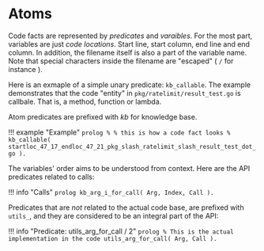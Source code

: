 # Atoms

Code facts are represented by *predicates* and *varaibles*.
For the most part, variables are just *code locations*. Start line, start column, end line and end column.
In addition, the filename itself is also a part of the variable name. Note that special characters inside
the filename are "escaped" ( `/` for instance ).

Here is an exmaple of a simple unary predicate: `kb_callable`.
The example demonstrates that the code "entity" in `pkg/ratelimit/result_test.go` is callbale. That is, a method,
function or lambda.

Atom predicates are prefixed with *kb* for knowledge base.

!!! example "Example"
    ```prolog
    %
    % this is how a code fact looks
    %
    kb_callable( startloc_47_17_endloc_47_21_pkg_slash_ratelimit_slash_result_test_dot_go ).
    ```

The variables' order aims to be understood from context.
Here are the API predicates related to calls:  

!!! info "Calls"
    ```prolog
    kb_arg_i_for_call( Arg, Index, Call ).
    ```

Predicates that are *not* related to the actual code base,
are prefixed with `utils_`, and they are considered to be an integral part of the API:

!!! info "Predicate: utils_arg_for_call / 2"
    ```prolog
    % This is the actual implementation in the code
    utils_arg_for_call( Arg, Call ).
    ```
